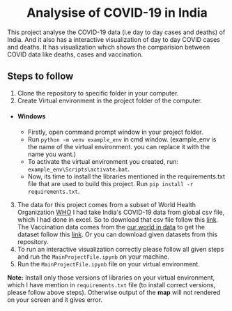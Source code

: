 # <div align="center"> Analysise of COVID-19 in India </div>
<p>This project analyse the COVID-19 data (i.e day to day cases and deaths) of India. And it also has a interactive visualization of  day to day COVID cases and deaths. It has visualization which shows the comparision between COVID data like deaths, cases and vaccination.</p>

## Steps to follow
1. Clone the repository to specific folder in your computer.
1. Create Virtual environment in the project folder of the computer.

- #### Windows
  - Firstly, open command prompt window in your project folder.
  - Run `python -m venv example_env` in cmd window. (example_env is the name of the virtual environment. you can replace it with the name you want.)
  - To activate the virtual environment you created, run: `example_env\Scripts\activate.bat`.
  - Now, its time to install the libraries mentioned in the requirements.txt file that are used to build this project. Run `pip install -r requirements.txt`.

3. The data for this project comes from a subset of World Health Organization [WHO](https://covid19.who.int/WHO-COVID-19-global-data.csv) I had take India's COVID-19 data from global csv file, which I had done in excel. So to download that csv file follow this [link](https://drive.google.com/file/d/1EJfVlc98s9-Nd-Gs6YvQj2iMWyWQ6Ukd/view?usp=sharing).
   The Vaccination data comes from the [our world in data](https://ourworldindata.org/) to get the dataset follow this [link](https://github.com/owid/covid-19-data/blob/master/public/data/vaccinations/country_data/India.csv). Or you can download given datasets from this repository.
4. To run an interactive visualization correctly please follow all given steps and run the `MainProjectFile.ipynb` on your machine.
5. Run the `MainProjectFile.ipynb` file on your virtual environment.


**Note:** Install only those versions of libraries on your virtual environment, which I have mention in `requirements.txt` file (to install correct versions, please follow above steps). Otherwise output of the __map__ will not rendered on your screen and it gives error.







